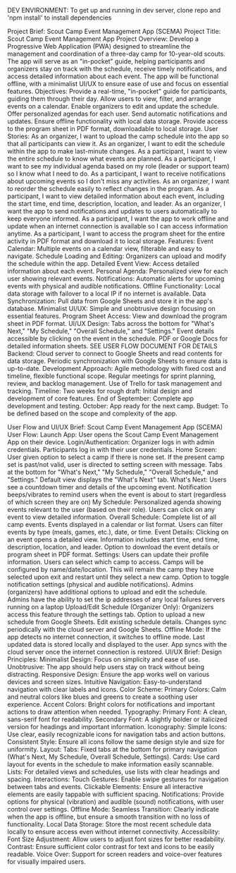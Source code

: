 DEV ENVIRONMENT:
To get up and running in dev server, clone repo and 'npm install' to install dependencies




Project Brief: Scout Camp Event Management App (SCEMA)
Project Title: Scout Camp Event Management App
Project Overview: Develop a Progressive Web Application (PWA) designed to streamline the management and coordination of a three-day camp for 10-year-old scouts. The app will serve as an "in-pocket" guide, helping participants and organizers stay on track with the schedule, receive timely notifications, and access detailed information about each event. The app will be functional offline, with a minimalist UI/UX to ensure ease of use and focus on essential features.
Objectives:
Provide a real-time, "in-pocket" guide for participants, guiding them through their day.
Allow users to view, filter, and arrange events on a calendar.
Enable organizers to edit and update the schedule.
Offer personalized agendas for each user.
Send automatic notifications and updates.
Ensure offline functionality with local data storage.
Provide access to the program sheet in PDF format, downloadable to local storage.
User Stories:
As an organizer, I want to upload the camp schedule into the app so that all participants can view it.
As an organizer, I want to edit the schedule within the app to make last-minute changes.
As a participant, I want to view the entire schedule to know what events are planned.
As a participant, I want to see my individual agenda based on my role (leader or support team) so I know what I need to do.
As a participant, I want to receive notifications about upcoming events so I don't miss any activities.
As an organizer, I want to reorder the schedule easily to reflect changes in the program.
As a participant, I want to view detailed information about each event, including the start time, end time, description, location, and leader.
As an organizer, I want the app to send notifications and updates to users automatically to keep everyone informed.
As a participant, I want the app to work offline and update when an internet connection is available so I can access information anytime.
As a participant, I want to access the program sheet for the entire activity in PDF format and download it to local storage.
Features:
Event Calendar: Multiple events on a calendar view, filterable and easy to navigate.
Schedule Loading and Editing: Organizers can upload and modify the schedule within the app.
Detailed Event View: Access detailed information about each event.
Personal Agenda: Personalized view for each user showing relevant events.
Notifications: Automatic alerts for upcoming events with physical and audible notifications.
Offline Functionality: Local data storage with failover to a local IP if no internet is available.
Data Synchronization: Pull data from Google Sheets and store it in the app's database.
Minimalist UI/UX: Simple and unobtrusive design focusing on essential features.
Program Sheet Access: View and download the program sheet in PDF format.
UI/UX Design:
Tabs across the bottom for "What's Next," "My Schedule," "Overall Schedule," and "Settings."
Event details accessible by clicking on the event in the schedule.
PDF or Google Docs for detailed information sheets.
SEE USER FLOW DOCUMENT FOR DETAILS
Backend:
Cloud server to connect to Google Sheets and read contents for data storage.
Periodic synchronization with Google Sheets to ensure data is up-to-date.
Development Approach:
Agile methodology with fixed cost and timeline, flexible functional scope.
Regular meetings for sprint planning, review, and backlog management.
Use of Trello for task management and tracking.
Timeline:
Two weeks for rough draft: Initial design and development of core features.
End of September: Complete app development and testing.
October: App ready for the next camp.
Budget:
To be defined based on the scope and complexity of the app.





User Flow and UI/UX Brief: Scout Camp Event Management App (SCEMA)
User Flow:
Launch App:
User opens the Scout Camp Event Management App on their device.
Login/Authentication:
Organizer logs in with admin credentials.
Participants log in with their user credentials.
Home Screen:
User given option to select a camp if there is none set.  If the present camp set is past/not valid, user is directed to setting screen with message.
Tabs at the bottom for "What's Next," "My Schedule," "Overall Schedule," and "Settings."
Default view displays the "What's Next" tab.
What's Next:
Users see a countdown timer and details of the upcoming event.
Notification beeps/vibrates to remind users when the event is about to start (regardless of which screen they are on)
My Schedule:
Personalized agenda showing events relevant to the user (based on their role).
Users can click on any event to view detailed information.
Overall Schedule:
Complete list of all camp events.
Events displayed in a calendar or list format.
Users can filter events by type (meals, games, etc.), date, or time.
Event Details:
Clicking on an event opens a detailed view.
Information includes start time, end time, description, location, and leader.
Option to download the event details or program sheet in PDF format.
Settings:
Users can update their profile information.
Users can select which camp to access. Camps will be configured by name/date/location. This will remain the camp they have selected upon exit and restart until they select a new camp. 
Option to toggle notification settings (physical and audible notifications).
Admins (organizers) have additional options to upload and edit the schedule.
Admins have the ability to set the ip addresses of any local failures servers running on a laptop
Upload/Edit Schedule (Organizer Only):
Organizers access this feature through the settings tab.
Option to upload a new schedule from Google Sheets.
Edit existing schedule details.
Changes sync periodically with the cloud server and Google Sheets.
Offline Mode:
If the app detects no internet connection, it switches to offline mode.
Last updated data is stored locally and displayed to the user.
App syncs with the cloud server once the internet connection is restored.
UI/UX Brief:
Design Principles:
Minimalist Design: Focus on simplicity and ease of use.
Unobtrusive: The app should help users stay on track without being distracting.
Responsive Design: Ensure the app works well on various devices and screen sizes.
Intuitive Navigation: Easy-to-understand navigation with clear labels and icons.
Color Scheme:
Primary Colors: Calm and neutral colors like blues and greens to create a soothing user experience.
Accent Colors: Bright colors for notifications and important actions to draw attention when needed.
Typography:
Primary Font: A clean, sans-serif font for readability.
Secondary Font: A slightly bolder or italicized version for headings and important information.
Iconography:
Simple Icons: Use clear, easily recognizable icons for navigation tabs and action buttons.
Consistent Style: Ensure all icons follow the same design style and size for uniformity.
Layout:
Tabs: Fixed tabs at the bottom for primary navigation (What's Next, My Schedule, Overall Schedule, Settings).
Cards: Use card layout for events in the schedule to make information easily scannable.
Lists: For detailed views and schedules, use lists with clear headings and spacing.
Interactions:
Touch Gestures: Enable swipe gestures for navigation between tabs and events.
Clickable Elements: Ensure all interactive elements are easily tappable with sufficient spacing.
Notifications: Provide options for physical (vibration) and audible (sound) notifications, with user control over settings.
Offline Mode:
Seamless Transition: Clearly indicate when the app is offline, but ensure a smooth transition with no loss of functionality.
Local Data Storage: Store the most recent schedule data locally to ensure access even without internet connectivity.
Accessibility:
Font Size Adjustment: Allow users to adjust font sizes for better readability.
Contrast: Ensure sufficient color contrast for text and icons to be easily readable.
Voice Over: Support for screen readers and voice-over features for visually impaired users.
